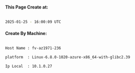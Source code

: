 
   
#### This Page Create at:

```bash

2025-01-25 - 16:00:09 UTC

```

#### Create By Machine:

```bash

Host Name : fv-az1971-236

platform  : Linux-6.8.0-1020-azure-x86_64-with-glibc2.39

Ip Local  : 10.1.0.27

```

